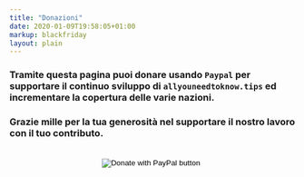 ```yaml
---
title: "Donazioni"
date: 2020-01-09T19:58:05+01:00
markup: blackfriday
layout: plain
---
```


### Tramite questa pagina puoi donare usando `Paypal` per supportare il continuo sviluppo di `allyouneedtoknow.tips` ed incrementare la copertura delle varie nazioni.

### Grazie mille per la tua generosità nel supportare il nostro lavoro con il tuo contributo.

<br>

<div style="text-align: center">
    <form action="https://www.paypal.com/cgi-bin/webscr" method="post" target="_top">
        <input type="hidden" name="cmd" value="_donations" />
        <input type="hidden" name="business" value="ZMH7SHEXH3JVN" />
        <input type="hidden" name="currency_code" value="EUR" />
        <input type="image" src="https://www.paypalobjects.com/en_US/i/btn/btn_donate_LG.gif" border="0" name="submit" title="PayPal - The safer, easier way to pay online!" alt="Donate with PayPal button" />
        <img alt="" border="0" src="https://www.paypal.com/en_IT/i/scr/pixel.gif" width="1" height="1" />
    </form>
</div>
